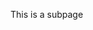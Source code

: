 <!--
.. title: Subpage2
.. slug: subpage
.. date: 2019-09-02 09:35:27 UTC+01:00
.. tags: 
.. category: 
.. link: 
.. description: 
.. type: text
-->

This is a subpage
